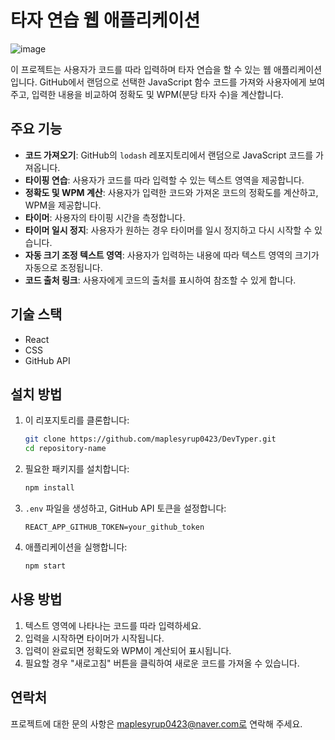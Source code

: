 # 타자 연습 웹 애플리케이션
![image](https://github.com/user-attachments/assets/1fd1af3e-dbb9-4073-8ffe-f503d44c43cd)

이 프로젝트는 사용자가 코드를 따라 입력하며 타자 연습을 할 수 있는 웹 애플리케이션입니다.
GitHub에서 랜덤으로 선택한 JavaScript 함수 코드를 가져와 사용자에게 보여주고, 입력한 내용을 비교하여 정확도 및 WPM(분당 타자 수)을 계산합니다.

## 주요 기능

- **코드 가져오기**: GitHub의 `lodash` 레포지토리에서 랜덤으로 JavaScript 코드를 가져옵니다.
- **타이핑 연습**: 사용자가 코드를 따라 입력할 수 있는 텍스트 영역을 제공합니다.
- **정확도 및 WPM 계산**: 사용자가 입력한 코드와 가져온 코드의 정확도를 계산하고, WPM을 제공합니다.
- **타이머**: 사용자의 타이핑 시간을 측정합니다.
- **타이머 일시 정지**: 사용자가 원하는 경우 타이머를 일시 정지하고 다시 시작할 수 있습니다.
- **자동 크기 조정 텍스트 영역**: 사용자가 입력하는 내용에 따라 텍스트 영역의 크기가 자동으로 조정됩니다.
- **코드 출처 링크**: 사용자에게 코드의 출처를 표시하여 참조할 수 있게 합니다.

## 기술 스택

- React
- CSS
- GitHub API

## 설치 방법

1. 이 리포지토리를 클론합니다:

   ```bash
   git clone https://github.com/maplesyrup0423/DevTyper.git
   cd repository-name
   ```

2. 필요한 패키지를 설치합니다:

   ```bash
   npm install
   ```

3. `.env` 파일을 생성하고, GitHub API 토큰을 설정합니다:

   ```plaintext
   REACT_APP_GITHUB_TOKEN=your_github_token
   ```

4. 애플리케이션을 실행합니다:
   ```bash
   npm start
   ```

## 사용 방법

1. 텍스트 영역에 나타나는 코드를 따라 입력하세요.
2. 입력을 시작하면 타이머가 시작됩니다.
3. 입력이 완료되면 정확도와 WPM이 계산되어 표시됩니다.
4. 필요할 경우 "새로고침" 버튼을 클릭하여 새로운 코드를 가져올 수 있습니다.

## 연락처

프로젝트에 대한 문의 사항은 maplesyrup0423@naver.com로 연락해 주세요.

